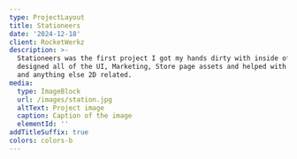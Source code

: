 ```yaml
---
type: ProjectLayout
title: Stationeers
date: '2024-12-18'
client: RocketWerkz
description: >-
  Stationeers was the first project I got my hands dirty with inside of Unity. I
  designed all of the UI, Marketing, Store page assets and helped with trailers
  and anything else 2D related.
media:
  type: ImageBlock
  url: /images/station.jpg
  altText: Project image
  caption: Caption of the image
  elementId: ''
addTitleSuffix: true
colors: colors-b
---
```

